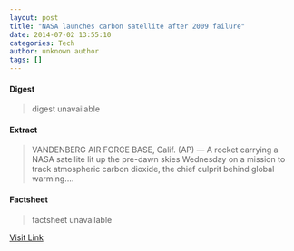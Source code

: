 ```yaml
---
layout: post
title: "NASA launches carbon satellite after 2009 failure"
date: 2014-07-02 13:55:10
categories: Tech
author: unknown author
tags: []
---
```



#### Digest
>digest unavailable

#### Extract
>VANDENBERG AIR FORCE BASE, Calif. (AP) — A rocket carrying a NASA satellite lit up the pre-dawn skies Wednesday on a mission to track atmospheric carbon dioxide, the chief culprit behind global warming....

#### Factsheet
>factsheet unavailable

[Visit Link](https://uk.news.yahoo.com/nasa-launches-carbon-satellite-2009-failure-102005081.html)


